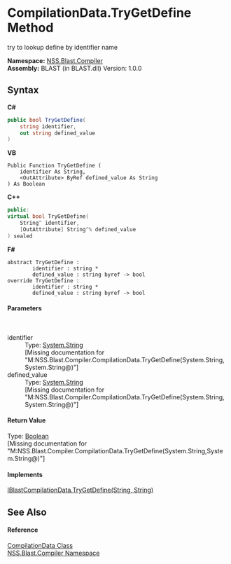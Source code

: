 # CompilationData.TryGetDefine Method 
 

try to lookup define by identifier name

**Namespace:**&nbsp;<a href="26a25caa-f50b-92ad-f15c-dbb9db1493ae.md">NSS.Blast.Compiler</a><br />**Assembly:**&nbsp;BLAST (in BLAST.dll) Version: 1.0.0

## Syntax

**C#**<br />
``` C#
public bool TryGetDefine(
	string identifier,
	out string defined_value
)
```

**VB**<br />
``` VB
Public Function TryGetDefine ( 
	identifier As String,
	<OutAttribute> ByRef defined_value As String
) As Boolean
```

**C++**<br />
``` C++
public:
virtual bool TryGetDefine(
	String^ identifier, 
	[OutAttribute] String^% defined_value
) sealed
```

**F#**<br />
``` F#
abstract TryGetDefine : 
        identifier : string * 
        defined_value : string byref -> bool 
override TryGetDefine : 
        identifier : string * 
        defined_value : string byref -> bool 
```


#### Parameters
&nbsp;<dl><dt>identifier</dt><dd>Type: <a href="https://docs.microsoft.com/dotnet/api/system.string" target="_blank" rel="noopener noreferrer">System.String</a><br />\[Missing <param name="identifier"/> documentation for "M:NSS.Blast.Compiler.CompilationData.TryGetDefine(System.String,System.String@)"\]</dd><dt>defined_value</dt><dd>Type: <a href="https://docs.microsoft.com/dotnet/api/system.string" target="_blank" rel="noopener noreferrer">System.String</a><br />\[Missing <param name="defined_value"/> documentation for "M:NSS.Blast.Compiler.CompilationData.TryGetDefine(System.String,System.String@)"\]</dd></dl>

#### Return Value
Type: <a href="https://docs.microsoft.com/dotnet/api/system.boolean" target="_blank" rel="noopener noreferrer">Boolean</a><br />\[Missing <returns> documentation for "M:NSS.Blast.Compiler.CompilationData.TryGetDefine(System.String,System.String@)"\]

#### Implements
<a href="5573864b-dceb-0cd1-0052-d5f91a2b356c.md">IBlastCompilationData.TryGetDefine(String, String)</a><br />

## See Also


#### Reference
<a href="52667f7e-8dc6-6543-e265-fdc90d6834fa.md">CompilationData Class</a><br /><a href="26a25caa-f50b-92ad-f15c-dbb9db1493ae.md">NSS.Blast.Compiler Namespace</a><br />